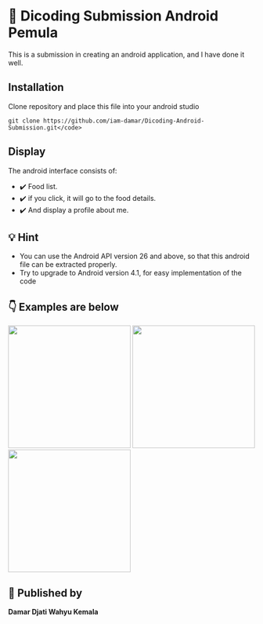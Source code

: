# :round_pushpin: Dicoding Submission Android Pemula

This is a submission in creating an android application, and I have done it well.

## Installation

Clone repository and place this file into your android studio

```git clone https://github.com/iam-damar/Dicoding-Android-Submission.git</code>```

## Display

The android interface consists of:
- :heavy_check_mark: Food list.
- :heavy_check_mark: if you click, it will go to the food details.
- :heavy_check_mark: And display a profile about me.

## :bulb: Hint

- You can use the Android API version 26 and above, so that this android file can be extracted properly.
- Try to upgrade to Android version 4.1, for easy implementation of the code

## :point_down: Examples are below

<p float="left">
<img src="https://user-images.githubusercontent.com/61747306/98645955-44ed3f00-2365-11eb-9019-198b08c58894.jpg" width="250" />
<img src="https://user-images.githubusercontent.com/61747306/98645967-46b70280-2365-11eb-9210-0ea0f3c0b788.jpg" width="250" />
<img src="https://user-images.githubusercontent.com/61747306/98645972-4880c600-2365-11eb-8d1c-0e387baf41e6.jpg" width="250" />
</p>

## :boy: Published by

**Damar Djati Wahyu Kemala**
